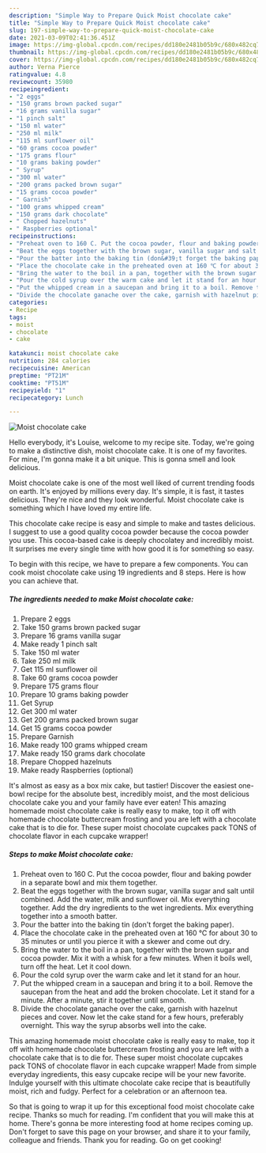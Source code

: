 ```yaml
---
description: "Simple Way to Prepare Quick Moist chocolate cake"
title: "Simple Way to Prepare Quick Moist chocolate cake"
slug: 197-simple-way-to-prepare-quick-moist-chocolate-cake
date: 2021-03-09T02:41:36.451Z
image: https://img-global.cpcdn.com/recipes/dd180e2481b05b9c/680x482cq70/moist-chocolate-cake-recipe-main-photo.jpg
thumbnail: https://img-global.cpcdn.com/recipes/dd180e2481b05b9c/680x482cq70/moist-chocolate-cake-recipe-main-photo.jpg
cover: https://img-global.cpcdn.com/recipes/dd180e2481b05b9c/680x482cq70/moist-chocolate-cake-recipe-main-photo.jpg
author: Verna Pierce
ratingvalue: 4.8
reviewcount: 35980
recipeingredient:
- "2 eggs"
- "150 grams brown packed sugar"
- "16 grams vanilla sugar"
- "1 pinch salt"
- "150 ml water"
- "250 ml milk"
- "115 ml sunflower oil"
- "60 grams cocoa powder"
- "175 grams flour"
- "10 grams baking powder"
- " Syrup"
- "300 ml water"
- "200 grams packed brown sugar"
- "15 grams cocoa powder"
- " Garnish"
- "100 grams whipped cream"
- "150 grams dark chocolate"
- " Chopped hazelnuts"
- " Raspberries optional"
recipeinstructions:
- "Preheat oven to 160 C. Put the cocoa powder, flour and baking powder in a separate bowl and mix them together."
- "Beat the eggs together with the brown sugar, vanilla sugar and salt until combined. Add the water, milk and sunflower oil. Mix everything together. Add the dry ingredients to the wet ingredients. Mix everything together into a smooth batter."
- "Pour the batter into the baking tin (don&#39;t forget the baking paper)."
- "Place the chocolate cake in the preheated oven at 160 ℃ for about 30 to 35 minutes or until you pierce it with a skewer and come out dry."
- "Bring the water to the boil in a pan, together with the brown sugar and cocoa powder. Mix it with a whisk for a few minutes. When it boils well, turn off the heat. Let it cool down."
- "Pour the cold syrup over the warm cake and let it stand for an hour."
- "Put the whipped cream in a saucepan and bring it to a boil. Remove the saucepan from the heat and add the broken chocolate. Let it stand for a minute. After a minute, stir it together until smooth."
- "Divide the chocolate ganache over the cake, garnish with hazelnut pieces and cover. Now let the cake stand for a few hours, preferably overnight. This way the syrup absorbs well into the cake."
categories:
- Recipe
tags:
- moist
- chocolate
- cake

katakunci: moist chocolate cake 
nutrition: 284 calories
recipecuisine: American
preptime: "PT21M"
cooktime: "PT51M"
recipeyield: "1"
recipecategory: Lunch

---
```



![Moist chocolate cake](https://img-global.cpcdn.com/recipes/dd180e2481b05b9c/680x482cq70/moist-chocolate-cake-recipe-main-photo.jpg)

Hello everybody, it's Louise, welcome to my recipe site. Today, we're going to make a distinctive dish, moist chocolate cake. It is one of my favorites. For mine, I'm gonna make it a bit unique. This is gonna smell and look delicious.

Moist chocolate cake is one of the most well liked of current trending foods on earth. It's enjoyed by millions every day. It's simple, it is fast, it tastes delicious. They're nice and they look wonderful. Moist chocolate cake is something which I have loved my entire life.

This chocolate cake recipe is easy and simple to make and tastes delicious. I suggest to use a good quality cocoa powder because the cocoa powder you use. This cocoa-based cake is deeply chocolatey and incredibly moist. It surprises me every single time with how good it is for something so easy.


To begin with this recipe, we have to prepare a few components. You can cook moist chocolate cake using 19 ingredients and 8 steps. Here is how you can achieve that.

<!--inarticleads1-->

##### The ingredients needed to make Moist chocolate cake:

1. Prepare 2 eggs
1. Take 150 grams brown packed sugar
1. Prepare 16 grams vanilla sugar
1. Make ready 1 pinch salt
1. Take 150 ml water
1. Take 250 ml milk
1. Get 115 ml sunflower oil
1. Take 60 grams cocoa powder
1. Prepare 175 grams flour
1. Prepare 10 grams baking powder
1. Get  Syrup
1. Get 300 ml water
1. Get 200 grams packed brown sugar
1. Get 15 grams cocoa powder
1. Prepare  Garnish
1. Make ready 100 grams whipped cream
1. Make ready 150 grams dark chocolate
1. Prepare  Chopped hazelnuts
1. Make ready  Raspberries (optional)


It&#39;s almost as easy as a box mix cake, but tastier! Discover the easiest one-bowl recipe for the absolute best, incredibly moist, and the most delicious chocolate cake you and your family have ever eaten! This amazing homemade moist chocolate cake is really easy to make, top it off with homemade chocolate buttercream frosting and you are left with a chocolate cake that is to die for. These super moist chocolate cupcakes pack TONS of chocolate flavor in each cupcake wrapper! 

<!--inarticleads2-->

##### Steps to make Moist chocolate cake:

1. Preheat oven to 160 C. Put the cocoa powder, flour and baking powder in a separate bowl and mix them together.
1. Beat the eggs together with the brown sugar, vanilla sugar and salt until combined. Add the water, milk and sunflower oil. Mix everything together. Add the dry ingredients to the wet ingredients. Mix everything together into a smooth batter.
1. Pour the batter into the baking tin (don&#39;t forget the baking paper).
1. Place the chocolate cake in the preheated oven at 160 ℃ for about 30 to 35 minutes or until you pierce it with a skewer and come out dry.
1. Bring the water to the boil in a pan, together with the brown sugar and cocoa powder. Mix it with a whisk for a few minutes. When it boils well, turn off the heat. Let it cool down.
1. Pour the cold syrup over the warm cake and let it stand for an hour.
1. Put the whipped cream in a saucepan and bring it to a boil. Remove the saucepan from the heat and add the broken chocolate. Let it stand for a minute. After a minute, stir it together until smooth.
1. Divide the chocolate ganache over the cake, garnish with hazelnut pieces and cover. Now let the cake stand for a few hours, preferably overnight. This way the syrup absorbs well into the cake.


This amazing homemade moist chocolate cake is really easy to make, top it off with homemade chocolate buttercream frosting and you are left with a chocolate cake that is to die for. These super moist chocolate cupcakes pack TONS of chocolate flavor in each cupcake wrapper! Made from simple everyday ingredients, this easy cupcake recipe will be your new favorite. Indulge yourself with this ultimate chocolate cake recipe that is beautifully moist, rich and fudgy. Perfect for a celebration or an afternoon tea. 

So that is going to wrap it up for this exceptional food moist chocolate cake recipe. Thanks so much for reading. I'm confident that you will make this at home. There's gonna be more interesting food at home recipes coming up. Don't forget to save this page on your browser, and share it to your family, colleague and friends. Thank you for reading. Go on get cooking!
